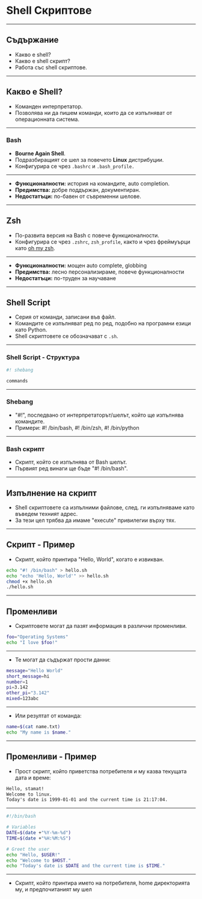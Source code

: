 # Shell Скриптове

---
## Съдържание

- Какво е shell?
- Какво е shell скрипт?
- Работа със shell скриптове.
---
## Какво е Shell?

- Команден интерпретатор.
- Позволява ни да пишем команди, които да се изпълняват от операционната система.
---
### Bash

- **Bourne Again Shell**.
- Подразбиращият се шел за повечето **Linux** дистрибуции.
- Конфигурира се чрез `.bashrc` и `.bash_profile.`
---
- **Функционалности:** история на командите, auto completion.
- **Предимства:** добре поддържан, документиран.
- **Недостатъци:** по-бавен от съвременни шелове.
---
## Zsh

- По-развита версия на Bash с повече функционалности.
- Конфигурира се чрез `.zshrc`,  `zsh_profile`, както и чрез фреймуърци като [oh my zsh](https://ohmyz.sh/).
---
- **Функционалности:** мощен auto complete, globbing
- **Предимства:** лесно персонализираме, повече функционалности
- **Недостатъци:** по-труден за научаване
---
## Shell Script

- Серия от команди, записани във файл.
- Командите се изпълняват ред по ред, подобно на програмни езици като Python.
- Shell скриптовете се  обозначават с `.sh`.
---
### Shell Script - Структура

```bash
#! shebang

commands
```
---
### Shebang

-  "#!", последвано от интерпретаторът/шелът, който ще изпълнява командите.
- Примери: #! /bin/bash, #! /bin/zsh, #! /bin/python
---
### Bash скрипт

- Скрипт, който се изпълнява от Bash шелът.
- Първият ред винаги ще бъде "#! /bin/bash".
---
## Изпълнение на скрипт

- Shell скриптовете са изпълними файлове, след. ги изпълняваме като въведем техният адрес.
- За тези цел трябва да имаме "execute" привилегии върху тях.
---
## Скрипт - Пример

- Скрипт, който принтира "Hello, World", когато е извикван.
```bash
echo "#! /bin/bash" > hello.sh
echo "echo 'Hello, World'" >> hello.sh
chmod +x hello.sh
./hello.sh
```
---
## Променливи

- Скриптовете могат да пазят информация в различни променливи.
```bash
foo="Operating Systems"
echo "I love $foo!"
```
---
- Те могат да съдържат прости данни:
```bash
message="Hello World"
short_message=hi
number=1
pi=3.142
other_pi="3.142"
mixed=123abc
```
---
- Или резултат от командa:
```bash
name=$(cat name.txt)
echo "My name is $name."
```
---
## Променливи - Пример

- Прост скрипт, който приветства потребителя и му казва текущата дата и време:
```txt
Hello, stamat!
Welcome to linux.
Today's date is 1999-01-01 and the current time is 21:17:04.
```
---
```sh
#!/bin/bash

# Variables
DATE=$(date +"%Y-%m-%d")
TIME=$(date +"%H:%M:%S")

# Greet the user
echo "Hello, $USER!"
echo "Welcome to $HOST."
echo "Today's date is $DATE and the current time is $TIME."
```
---
- Скрипт, който принтира името на потребителя, home директорията му, и предпочитаният му шел
